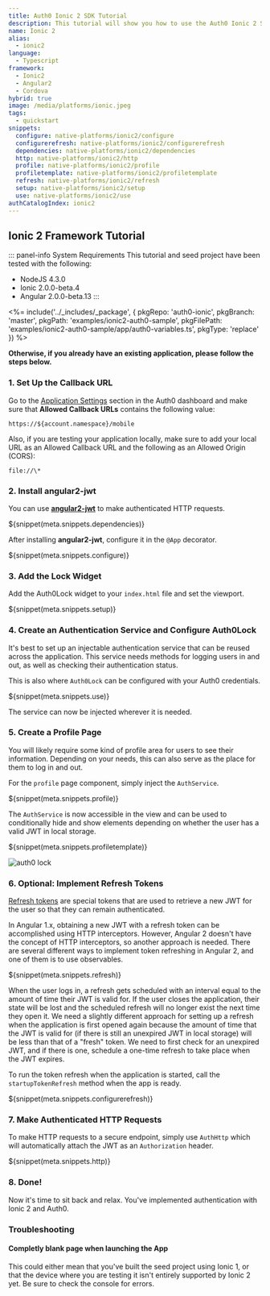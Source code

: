 ```yaml
---
title: Auth0 Ionic 2 SDK Tutorial
description: This tutorial will show you how to use the Auth0 Ionic 2 SDK to add authentication and authorization to your mobile app.
name: Ionic 2
alias:
  - ionic2
language:
  - Typescript
framework:
  - Ionic2
  - Angular2
  - Cordova
hybrid: true
image: /media/platforms/ionic.jpeg
tags:
  - quickstart
snippets:
  configure: native-platforms/ionic2/configure
  configurerefresh: native-platforms/ionic2/configurerefresh
  dependencies: native-platforms/ionic2/dependencies
  http: native-platforms/ionic2/http
  profile: native-platforms/ionic2/profile
  profiletemplate: native-platforms/ionic2/profiletemplate
  refresh: native-platforms/ionic2/refresh
  setup: native-platforms/ionic2/setup
  use: native-platforms/ionic2/use
authCatalogIndex: ionic2
---
```


## Ionic 2 Framework Tutorial

::: panel-info System Requirements
This tutorial and seed project have been tested with the following:
* NodeJS 4.3.0
* Ionic 2.0.0-beta.4
* Angular 2.0.0-beta.13
:::

<%= include('../_includes/_package', {
  pkgRepo: 'auth0-ionic',
  pkgBranch: 'master',
  pkgPath: 'examples/ionic2-auth0-sample',
  pkgFilePath: 'examples/ionic2-auth0-sample/app/auth0-variables.ts',
  pkgType: 'replace'
}) %>

**Otherwise, if you already have an existing application, please follow the steps below.**

### 1. Set Up the Callback URL

<div class="setup-callback">
<p>Go to the <a href="${uiAppSettingsURL}">Application Settings</a> section in the Auth0 dashboard and make sure that <b>Allowed Callback URLs</b> contains the following value:</p>

<pre><code>https://${account.namespace}/mobile</pre></code>

<p>Also, if you are testing your application locally, make sure to add your local URL as an Allowed Callback URL and the following as an Allowed Origin (CORS):</p>

<pre><code>file://\*</code></pre>

</div>

### 2. Install angular2-jwt

You can use **[angular2-jwt](https://github.com/auth0/angular2-jwt)** to make authenticated HTTP requests.

${snippet(meta.snippets.dependencies)}

After installing **angular2-jwt**, configure it in the `@App` decorator.

${snippet(meta.snippets.configure)}

### 3. Add the Lock Widget

Add the Auth0Lock widget to your `index.html` file and set the viewport.

${snippet(meta.snippets.setup)}

### 4. Create an Authentication Service and Configure Auth0Lock

It's best to set up an injectable authentication service that can be reused across the application. This service needs methods for logging users in and out, as well as checking their authentication status.

This is also where `Auth0Lock` can be configured with your Auth0 credentials.

${snippet(meta.snippets.use)}

The service can now be injected wherever it is needed.

### 5. Create a Profile Page

You will likely require some kind of profile area for users to see their information. Depending on your needs, this can also serve as the place for them to log in and out.

For the `profile` page component, simply inject the `AuthService`.

${snippet(meta.snippets.profile)}

The `AuthService` is now accessible in the view and can be used to conditionally hide and show elements depending on whether the user has a valid JWT in local storage.

${snippet(meta.snippets.profiletemplate)}

![auth0 lock](https://cdn.auth0.com/blog/ionic2-auth/ionic2-auth-5.png)

### 6. Optional: Implement Refresh Tokens

[Refresh tokens](https://auth0.com/docs/refresh-token) are special tokens that are used to retrieve a new JWT for the user so that they can remain authenticated.

In Angular 1.x, obtaining a new JWT with a refresh token can be accomplished using HTTP interceptors. However, Angular 2 doesn't have the concept of HTTP interceptors, so another approach is needed. There are several different ways to implement token refreshing in Angular 2, and one of them is to use observables.

${snippet(meta.snippets.refresh)}

When the user logs in, a refresh gets scheduled with an interval equal to the amount of time their JWT is valid for. If the user closes the application, their state will be lost and the scheduled refresh will no longer exist the next time they open it. We need a slightly different approach for setting up a refresh when the application is first opened again because the amount of time that the JWT is valid for (if there is still an unexpired JWT in local storage) will be less than that of a "fresh" token. We need to first check for an unexpired JWT, and if there is one, schedule a one-time refresh to take place when the JWT expires.

To run the token refresh when the application is started, call the `startupTokenRefresh` method when the app is ready.

${snippet(meta.snippets.configurerefresh)}

### 7. Make Authenticated HTTP Requests

To make HTTP requests to a secure endpoint, simply use `AuthHttp` which will automatically attach the JWT as an `Authorization` header.

${snippet(meta.snippets.http)}

### 8. Done!

Now it's time to sit back and relax. You've implemented authentication with Ionic 2 and Auth0.

### Troubleshooting

#### Completly blank page when launching the App

This could either mean that you've built the seed project using Ionic 1, or that the device where you are testing it isn't entirely supported by Ionic 2 yet. Be sure to check the console for errors.
